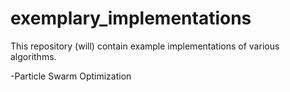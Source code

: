 # exemplary_implementations
This repository (will) contain example implementations of various algorithms. 

-Particle Swarm Optimization
